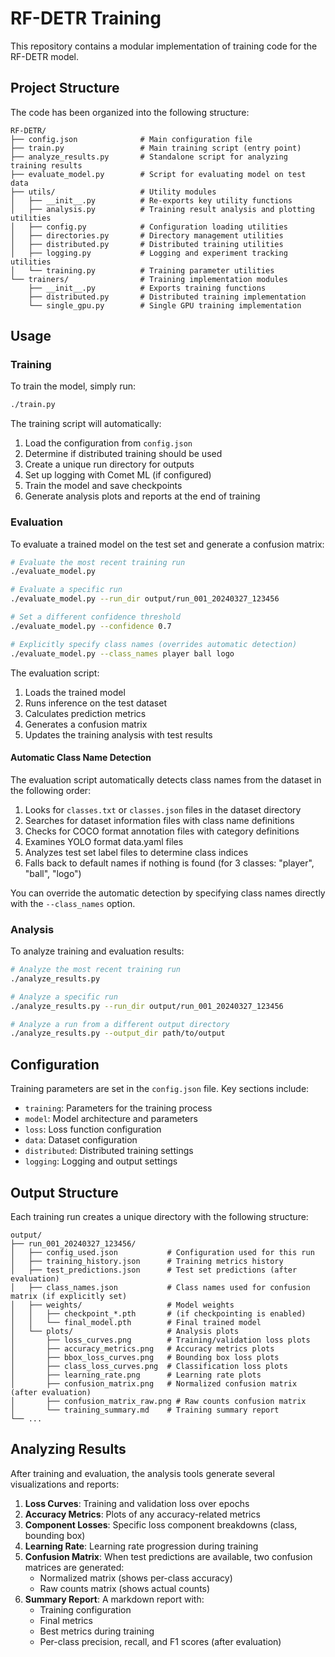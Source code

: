 # RF-DETR Training

This repository contains a modular implementation of training code for the RF-DETR model.

## Project Structure

The code has been organized into the following structure:

```
RF-DETR/
├── config.json              # Main configuration file
├── train.py                 # Main training script (entry point)
├── analyze_results.py       # Standalone script for analyzing training results
├── evaluate_model.py        # Script for evaluating model on test data
├── utils/                   # Utility modules
│   ├── __init__.py          # Re-exports key utility functions
│   ├── analysis.py          # Training result analysis and plotting utilities
│   ├── config.py            # Configuration loading utilities
│   ├── directories.py       # Directory management utilities
│   ├── distributed.py       # Distributed training utilities
│   ├── logging.py           # Logging and experiment tracking utilities
│   └── training.py          # Training parameter utilities
└── trainers/                # Training implementation modules
    ├── __init__.py          # Exports training functions
    ├── distributed.py       # Distributed training implementation
    └── single_gpu.py        # Single GPU training implementation
```

## Usage

### Training

To train the model, simply run:

```bash
./train.py
```

The training script will automatically:

1. Load the configuration from `config.json`
2. Determine if distributed training should be used 
3. Create a unique run directory for outputs
4. Set up logging with Comet ML (if configured)
5. Train the model and save checkpoints
6. Generate analysis plots and reports at the end of training

### Evaluation

To evaluate a trained model on the test set and generate a confusion matrix:

```bash
# Evaluate the most recent training run
./evaluate_model.py

# Evaluate a specific run
./evaluate_model.py --run_dir output/run_001_20240327_123456

# Set a different confidence threshold
./evaluate_model.py --confidence 0.7

# Explicitly specify class names (overrides automatic detection)
./evaluate_model.py --class_names player ball logo
```

The evaluation script:
1. Loads the trained model
2. Runs inference on the test dataset
3. Calculates prediction metrics
4. Generates a confusion matrix
5. Updates the training analysis with test results

#### Automatic Class Name Detection

The evaluation script automatically detects class names from the dataset in the following order:
1. Looks for `classes.txt` or `classes.json` files in the dataset directory
2. Searches for dataset information files with class name definitions
3. Checks for COCO format annotation files with category definitions
4. Examines YOLO format data.yaml files
5. Analyzes test set label files to determine class indices
6. Falls back to default names if nothing is found (for 3 classes: "player", "ball", "logo")

You can override the automatic detection by specifying class names directly with the `--class_names` option.

### Analysis

To analyze training and evaluation results:

```bash
# Analyze the most recent training run
./analyze_results.py

# Analyze a specific run
./analyze_results.py --run_dir output/run_001_20240327_123456

# Analyze a run from a different output directory
./analyze_results.py --output_dir path/to/output
```

## Configuration

Training parameters are set in the `config.json` file. Key sections include:

- `training`: Parameters for the training process
- `model`: Model architecture and parameters
- `loss`: Loss function configuration
- `data`: Dataset configuration
- `distributed`: Distributed training settings
- `logging`: Logging and output settings

## Output Structure

Each training run creates a unique directory with the following structure:

```
output/
├── run_001_20240327_123456/
│   ├── config_used.json           # Configuration used for this run
│   ├── training_history.json      # Training metrics history
│   ├── test_predictions.json      # Test set predictions (after evaluation)
│   ├── class_names.json           # Class names used for confusion matrix (if explicitly set)
│   ├── weights/                   # Model weights
│   │   ├── checkpoint_*.pth       # (if checkpointing is enabled)
│   │   └── final_model.pth        # Final trained model
│   └── plots/                     # Analysis plots
│       ├── loss_curves.png        # Training/validation loss plots
│       ├── accuracy_metrics.png   # Accuracy metrics plots
│       ├── bbox_loss_curves.png   # Bounding box loss plots
│       ├── class_loss_curves.png  # Classification loss plots
│       ├── learning_rate.png      # Learning rate plots
│       ├── confusion_matrix.png   # Normalized confusion matrix (after evaluation)
│       ├── confusion_matrix_raw.png # Raw counts confusion matrix
│       └── training_summary.md    # Training summary report
└── ...
```

## Analyzing Results

After training and evaluation, the analysis tools generate several visualizations and reports:

1. **Loss Curves**: Training and validation loss over epochs
2. **Accuracy Metrics**: Plots of any accuracy-related metrics
3. **Component Losses**: Specific loss component breakdowns (class, bounding box)
4. **Learning Rate**: Learning rate progression during training
5. **Confusion Matrix**: When test predictions are available, two confusion matrices are generated:
   - Normalized matrix (shows per-class accuracy)
   - Raw counts matrix (shows actual counts)
6. **Summary Report**: A markdown report with:
   - Training configuration
   - Final metrics
   - Best metrics during training
   - Per-class precision, recall, and F1 scores (after evaluation) 
